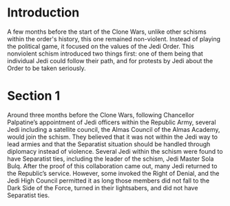 # Introduction

A few months before the start of the Clone Wars, unlike other schisms within the order's history, this one remained non-violent.
Instead of playing the political game, it focused on the values of the Jedi Order.
This nonviolent schism introduced two things first: one of them being that individual Jedi could follow their path, and for protests by Jedi about the Order to be taken seriously.

# Section 1

Around three months before the Clone Wars, following Chancellor Palpatine’s appointment of Jedi officers within the Republic Army, several Jedi including a satellite council, the Almas Council of the Almas Academy, would join the schism.
They believed that it was not within the Jedi way to lead armies and that the Separatist situation should be handled through diplomacy instead of violence.
Several Jedi within the schism were found to have Separatist ties, including the leader of the schism, Jedi Master Sola Bulq.
After the proof of this collaboration came out, many Jedi returned to the Republic’s service.
However, some invoked the Right of Denial, and the Jedi High Council permitted it as long those members did not fall to the Dark Side of the Force, turned in their lightsabers, and did not have Separatist ties.
